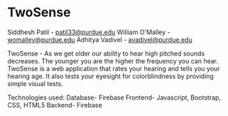 # TwoSense

Siddhesh Patil - patil33@purdue.edu
William O'Malley - womalley@purdue.edu
Adhitya Vadivel - avadivel@purdue.edu

TwoSense - As we get older our ability to hear high pitched sounds decreases. 
The younger you are the higher the frequency you can hear. 
TwoSense is a web application that rates your hearing and tells you your hearing age. 
It also tests your eyesight for colorblindness by providing simple visual tests.

Technologies used:
Database- Firebase
Frontend- Javascript, Bootstrap, CSS, HTML5
Backend- Firebase
